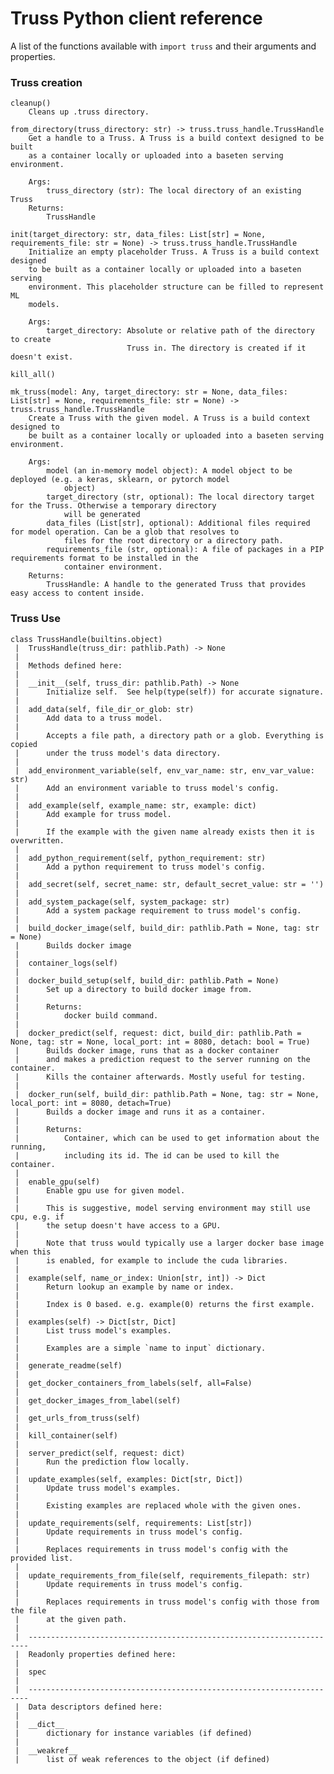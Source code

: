 # Truss Python client reference

A list of the functions available with `import truss` and their arguments and properties.

### Truss creation

    cleanup()
        Cleans up .truss directory.
    
    from_directory(truss_directory: str) -> truss.truss_handle.TrussHandle
        Get a handle to a Truss. A Truss is a build context designed to be built
        as a container locally or uploaded into a baseten serving environment.
        
        Args:
            truss_directory (str): The local directory of an existing Truss
        Returns:
            TrussHandle
    
    init(target_directory: str, data_files: List[str] = None, requirements_file: str = None) -> truss.truss_handle.TrussHandle
        Initialize an empty placeholder Truss. A Truss is a build context designed
        to be built as a container locally or uploaded into a baseten serving
        environment. This placeholder structure can be filled to represent ML
        models.
        
        Args:
            target_directory: Absolute or relative path of the directory to create
                              Truss in. The directory is created if it doesn't exist.
    
    kill_all()
    
    mk_truss(model: Any, target_directory: str = None, data_files: List[str] = None, requirements_file: str = None) -> truss.truss_handle.TrussHandle
        Create a Truss with the given model. A Truss is a build context designed to
        be built as a container locally or uploaded into a baseten serving environment.
        
        Args:
            model (an in-memory model object): A model object to be deployed (e.g. a keras, sklearn, or pytorch model
                object)
            target_directory (str, optional): The local directory target for the Truss. Otherwise a temporary directory
                will be generated
            data_files (List[str], optional): Additional files required for model operation. Can be a glob that resolves to
                files for the root directory or a directory path.
            requirements_file (str, optional): A file of packages in a PIP requirements format to be installed in the
                container environment.
        Returns:
            TrussHandle: A handle to the generated Truss that provides easy access to content inside.

### Truss Use

    class TrussHandle(builtins.object)
     |  TrussHandle(truss_dir: pathlib.Path) -> None
     |  
     |  Methods defined here:
     |  
     |  __init__(self, truss_dir: pathlib.Path) -> None
     |      Initialize self.  See help(type(self)) for accurate signature.
     |  
     |  add_data(self, file_dir_or_glob: str)
     |      Add data to a truss model.
     |      
     |      Accepts a file path, a directory path or a glob. Everything is copied
     |      under the truss model's data directory.
     |  
     |  add_environment_variable(self, env_var_name: str, env_var_value: str)
     |      Add an environment variable to truss model's config.
     |  
     |  add_example(self, example_name: str, example: dict)
     |      Add example for truss model.
     |      
     |      If the example with the given name already exists then it is overwritten.
     |  
     |  add_python_requirement(self, python_requirement: str)
     |      Add a python requirement to truss model's config.
     |  
     |  add_secret(self, secret_name: str, default_secret_value: str = '')
     |  
     |  add_system_package(self, system_package: str)
     |      Add a system package requirement to truss model's config.
     |  
     |  build_docker_image(self, build_dir: pathlib.Path = None, tag: str = None)
     |      Builds docker image
     |  
     |  container_logs(self)
     |  
     |  docker_build_setup(self, build_dir: pathlib.Path = None)
     |      Set up a directory to build docker image from.
     |      
     |      Returns:
     |          docker build command.
     |  
     |  docker_predict(self, request: dict, build_dir: pathlib.Path = None, tag: str = None, local_port: int = 8080, detach: bool = True)
     |      Builds docker image, runs that as a docker container
     |      and makes a prediction request to the server running on the container.
     |      Kills the container afterwards. Mostly useful for testing.
     |  
     |  docker_run(self, build_dir: pathlib.Path = None, tag: str = None, local_port: int = 8080, detach=True)
     |      Builds a docker image and runs it as a container.
     |      
     |      Returns:
     |          Container, which can be used to get information about the running,
     |          including its id. The id can be used to kill the container.
     |  
     |  enable_gpu(self)
     |      Enable gpu use for given model.
     |      
     |      This is suggestive, model serving environment may still use cpu, e.g. if
     |      the setup doesn't have access to a GPU.
     |      
     |      Note that truss would typically use a larger docker base image when this
     |      is enabled, for example to include the cuda libraries.
     |  
     |  example(self, name_or_index: Union[str, int]) -> Dict
     |      Return lookup an example by name or index.
     |      
     |      Index is 0 based. e.g. example(0) returns the first example.
     |  
     |  examples(self) -> Dict[str, Dict]
     |      List truss model's examples.
     |      
     |      Examples are a simple `name to input` dictionary.
     |  
     |  generate_readme(self)
     |  
     |  get_docker_containers_from_labels(self, all=False)
     |  
     |  get_docker_images_from_label(self)
     |  
     |  get_urls_from_truss(self)
     |  
     |  kill_container(self)
     |  
     |  server_predict(self, request: dict)
     |      Run the prediction flow locally.
     |  
     |  update_examples(self, examples: Dict[str, Dict])
     |      Update truss model's examples.
     |      
     |      Existing examples are replaced whole with the given ones.
     |  
     |  update_requirements(self, requirements: List[str])
     |      Update requirements in truss model's config.
     |      
     |      Replaces requirements in truss model's config with the provided list.
     |  
     |  update_requirements_from_file(self, requirements_filepath: str)
     |      Update requirements in truss model's config.
     |      
     |      Replaces requirements in truss model's config with those from the file
     |      at the given path.
     |  
     |  ----------------------------------------------------------------------
     |  Readonly properties defined here:
     |  
     |  spec
     |  
     |  ----------------------------------------------------------------------
     |  Data descriptors defined here:
     |  
     |  __dict__
     |      dictionary for instance variables (if defined)
     |  
     |  __weakref__
     |      list of weak references to the object (if defined)

